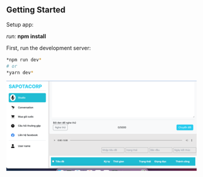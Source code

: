 ## Getting Started

Setup app:

_run:_ **npm install**

First, run the development server:

```bash
*npm run dev*
# or
*yarn dev*
```

![studio](/public/assets/images/readme.png)
